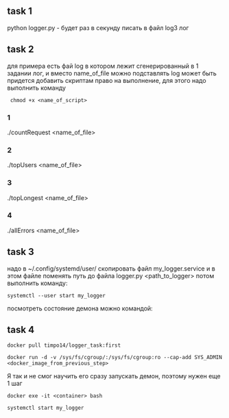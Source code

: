 ## task 1 
python logger.py - будет раз в секунду писать в файл log3 лог

## task 2
для примера есть фай log в котором лежит сгенерированный в 1 задании лог, и вместо name_of_file можно подставлять log
может быть придется добавить скриптам право на выполнение, для этого надо выполнить команду

``` chmod +x <name_of_script>```

### 1
./countRequest <name_of_file>

### 2 
./topUsers <name_of_file>

### 3
./topLongest <name_of_file> <count>

### 4
./allErrors <name_of_file>

## task 3 

надо в ~/.config/systemd/user/ скопировать файл my_logger.service и в этом файле поменять путь до файла logger.py <path_to_logger>
потом выполнить команду:

    systemctl --user start my_logger
    
посмотреть состояние демона можно командой:


## task 4

    docker pull timpo14/logger_task:first

    docker run -d -v /sys/fs/cgroup/:/sys/fs/cgroup:ro --cap-add SYS_ADMIN <docker_image_from_previous_step>

Я так и не смог научить его сразу запускать демон, поэтому нужен еще 1 шаг

    docker exe -it <container> bash

    systemctl start my_logger

